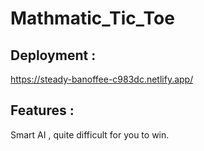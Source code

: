 # Mathmatic_Tic_Toe

## Deployment :
https://steady-banoffee-c983dc.netlify.app/

## Features : 
Smart AI , quite difficult for you to win.
